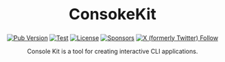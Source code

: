 <h1 align="center" style="font-size: 36px">ConsokeKit</h1>

<p align="center">
  <a href="https://pub.dev/packages/consolekit"><img alt="Pub Version" src="https://img.shields.io/pub/v/consolekit?logo=dart"/></a>
  <a href="https://github.com/medz/consolekit/actions/workflows/test.yml"><img alt="Test" src="https://github.com/medz/consolekit/actions/workflows/test.yml/badge.svg?branch=main" /></a>
  <a href="https://github.com/medz/consolekit?tab=MIT-1-ov-file"><img alt="License" src="https://img.shields.io/github/license/medz/consolekit" /></a>
  <a href="https://github.com/sponsors/medz"><img alt="Sponsors" src="https://img.shields.io/github/sponsors/medz?logo=githubsponsors" /></a>
  <a href="https://twitter.com/shiweidu"><img alt="X (formerly Twitter) Follow" src="https://img.shields.io/twitter/follow/shiweidu" /></a>
</p>

<p align="center">
Console Kit is a tool for creating interactive CLI applications.
</p>
